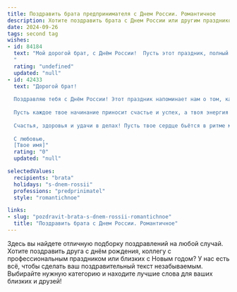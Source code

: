 ```yaml
---
title: Поздравить брата предпринимателя с Днем России. Романтичное
description: Хотите поздравить брата с Днем России или другим праздником? Наш ИИ создаст незабываемое поздравление, а вы обязательно выделитесь среди других.  
date: 2024-09-26
tags: second tag
wishes:
- id: 84184
  text: "Мой дорогой брат, с Днём России!  Пусть этот праздник, полный гордости за нашу Родину, наполнит твою жизнь солнечным светом и вдохновением. Твой предпринимательский дух – это частичка той неутомимой энергии, что движет вперёд всю нашу страну.  Пусть твои начинания будут успешны, как рассвет над просторами нашей необъятной земли, а сердце всегда будет полно любви и надежды, как бескрайнее русское поле. С праздником!
  "
  rating: "undefined"
  updated: "null"
- id: 42433
  text: "Дорогой брат!
  
  Поздравляю тебя с Днём России! Этот праздник напоминает нам о том, как важен наш общий дом, о величии и богатстве нашей страны. Ты, как предприниматель, вносишь свою лепту в её процветание, создавая новые возможности и вдохновение для других.
  
  Пусть каждое твое начинание приносит счастье и успех, а твоя энергия и целеустремлённость ведут к новым высотам. Желаю, чтобы в твоей жизни всегда были яркие идеи, крепкая поддержка и настоящая любовь, а Россия дарила тебе вдохновение и силы для свершений.
  
  Счастья, здоровья и удачи в делах! Пусть твое сердце бьётся в ритме мечты, а твой бизнес цветёт, как наша родина!
  
  С любовью,
  [Твое имя]"
  rating: "0"
  updated: "null"

selectedValues:
  recipients: "brata"
  holidays: "s-dnem-rossii"
  professions: "predprinimatel"
  style: "romantichnoe"

links:
- slug: "pozdravit-brata-s-dnem-rossii-romantichnoe"
  title: "Поздравить брата с Днем России. Романтичное"
---
```


Здесь вы найдете отличную подборку поздравлений на любой случай. 
Хотите поздравить друга с днём рождения, коллегу с профессиональным праздником или близких с Новым годом? У нас есть всё, чтобы сделать ваш поздравительный текст незабываемым. Выбирайте нужную категорию и находите лучшие слова для ваших близких и друзей!
